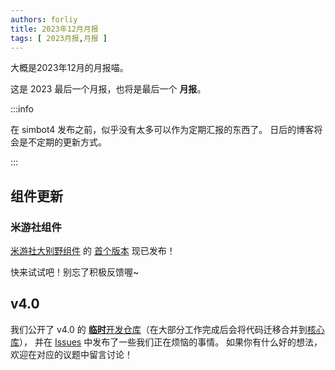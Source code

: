 ```yaml
---
authors: forliy
title: 2023年12月月报
tags: [ 2023月报,月报 ]
---
```


大概是2023年12月的月报喵。

<!--truncate-->

这是 2023 最后一个月报，也将是最后一个 **月报**。

:::info

在 simbot4 发布之前，似乎没有太多可以作为定期汇报的东西了。
日后的博客将会是不定期的更新方式。

:::

## 组件更新

### 米游社组件

[米游社大别野组件](https://github.com/simple-robot/simbot-component-miyoushe-villa)
的
[首个版本](https://github.com/simple-robot/simbot-component-miyoushe-villa/releases/tag/v0.0.1)
现已发布！

快来试试吧！别忘了积极反馈喔~

## v4.0

我们公开了 v4.0 的 [**临时**开发仓库](https://github.com/simple-robot/core)（在大部分工作完成后会将代码迁移合并到[核心库](https://github.com/simple-robot/simpler-robot)），
并在 [Issues](https://github.com/simple-robot/core/issues) 中发布了一些我们正在烦恼的事情。
如果你有什么好的想法，欢迎在对应的议题中留言讨论！

[QG]: https://github.com/simple-robot/simbot-component-qq-guild

[M]: https://github.com/simple-robot/simbot-component-mirai

[KK]: https://github.com/simple-robot/simbot-component-kook

